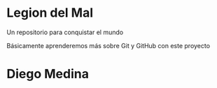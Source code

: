 # Legion del Mal
Un repositorio para conquistar el mundo

Básicamente aprenderemos más sobre Git y GitHub con este proyecto


# Diego Medina
